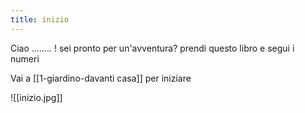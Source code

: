 ```yaml
---
title: inizio
---
```

Ciao ........ !
sei pronto per un'avventura?
prendi questo libro e segui i numeri

Vai a [[1-giardino-davanti casa]] per iniziare

![[inizio.jpg]]